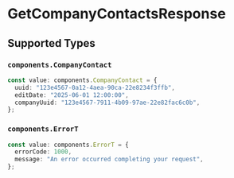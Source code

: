 # GetCompanyContactsResponse


## Supported Types

### `components.CompanyContact`

```typescript
const value: components.CompanyContact = {
  uuid: "123e4567-0a12-4aea-90ca-22e8234f3ffb",
  editDate: "2025-06-01 12:00:00",
  companyUuid: "123e4567-7911-4b09-97ae-22e82fac6c0b",
};
```

### `components.ErrorT`

```typescript
const value: components.ErrorT = {
  errorCode: 1000,
  message: "An error occurred completing your request",
};
```


